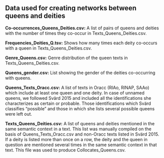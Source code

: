 ## Data used for creating networks between queens and deities

<b>Co-occurrences_Queens_Deities.csv:</b> A list of pairs of queens and deities with the number of times they co-occur in Texts_Queens_Deities.csv.

<b>Frequencies_Deities_Q.tsv:</b> Shows how many times each deity co-occurs with a queen in Texts_Queens_Deities.csv.

<b>Genre_Queens.csv:</b> Genre distribution of the queen texts in Texts_Queens_Deities.csv.

<b>Queens_gender.csv:</b> List showing the gender of the deities co-occurring with queens.

<b>Queens_Texts_Oracc.csv:</b> A list of texts in Oracc (RIAo, RINAP, SAAo) which include at least one queen and one deity. In case of unnamed queens, we followed Svärd 2015 and included all the identifications she characterizes as certain or probable. Those identifications which Svärd classifies “possible” and those in which she lists several possible queens were left out.

<b>Texts_Queens_Deities.csv:</b> A list of queens and deities mentioned in the same semantic context in a text. This list was manually compiled on the basis of Queens_Texts_Oracc.csv and non-Oracc texts listed in Svärd 2015. If a deity is listed more than once on a row, the deity and the queen in question are mentioned several times in the same semantic context in that text. This file was used to produce Collocates_Queens.csv.
